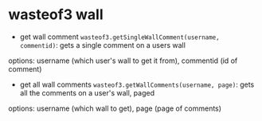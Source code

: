 # wasteof3 wall

- get wall comment `wasteof3.getSingleWallComment(username, commentid)`: gets a single comment on a users wall

options: username (which user's wall to get it from), commentid (id of comment)
- get all wall comments `wasteof3.getWallComments(username, page)`: gets all the comments on a user's wall, paged

options: username (which wall to get), page (page of comments)